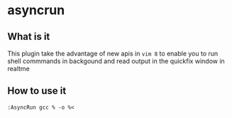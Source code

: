 # asyncrun



## What is it 

This plugin take the advantage of new apis in `vim 8` to enable you to run shell commmands in backgound and read output in the quickfix window in realtme 



## How to use it 


`:AsyncRun gcc % -o %<`




